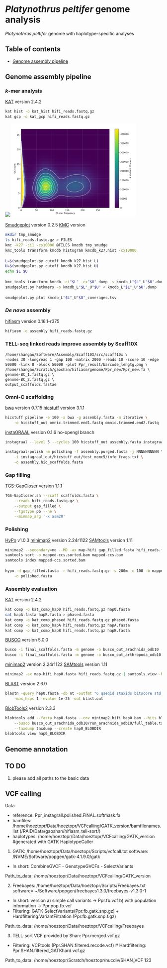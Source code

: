 # *Platynothrus peltifer* genome analysis
*Platynothrus peltifer* genome with haplotype-specific analyses 

## Table of contents
* [Genome assembly pipeline](#Genome-assembly-pipeline)

## Genome assembly pipeline

### *k*-mer analysis

[KAT](https://github.com/TGAC/KAT) version 2.4.2
```sh
kat hist -o kat_hist hifi_reads.fastq.gz
kat gcp -o kat_gcp hifi_reads.fastq.gz
```

<img src="./fig/kat_hist.svg" width=400> <img src="./fig/kat_gcp.svg" width=400>

[Smudgeplot](https://github.com/KamilSJaron/smudgeplot) version 0.2.5
[KMC](https://github.com/tbenavi1/KMC) version 
```sh
mkdir tmp_smudge
ls hifi_reads.fastq.gz > FILES
kmc -k27 -ci1 -cs10000 @FILES kmcdb tmp_smudge
kmc_tools transform kmcdb histogram kmcdb_k27.hist -cx10000

L=$(smudgeplot.py cutoff kmcdb_k27.hist L)
U=$(smudgeplot.py cutoff kmcdb_k27.hist U)
echo $L $U

kmc_tools transform kmcdb -ci"$L" -cx"$U" dump -s kmcdb_L"$L"_U"$U".dump
smudgeplot.py hetkmers -o kmcdb_L"$L"_U"$U" < kmcdb_L"$L"_U"$U".dump

smudgeplot.py plot kmcdb_L"$L"_U"$U"_coverages.tsv
```

### *De novo* assembly

[hifiasm](https://github.com/chhylp123/hifiasm) version 0.16.1-r375
```sh
hifiasm -o assembly hifi_reads.fastq.gz
```

### TELL-seq linked reads improve assembly by Scaff10X
	/home/shangao/Software/Assembly/Scaff10X/src/scaff10x \
    -nodes 30 -longread 1 -gap 100 -matrix 2000 -reads 10 -score 10 -edge 50000 -link 8 -block 50000 -plot Ppr_result/barcode_lengtg.png \
    /home/shangao/Scratch/gaoshan/hifiasm/genome/Ppr_new/Ppr_new.fa \
    genome-BC_1.fastq.gz \
    genome-BC_2.fastq.gz \
    output_scaffolds.fastae

### Omni-C scaffolding 

[bwa](https://github.com/lh3/bwa) version 0.7.15
[hicstuff](https://github.com/koszullab/hicstuff) version 3.1.1

```sh
hicstuff pipeline -e 100 -a bwa -g assembly.fasta -m iterative \
	-o hicstuff_out omnic.trimmed.end1.fastq omnic.trimmed.end2.fastq
```

[instaGRAAL](https://github.com/koszullab/instaGRAAL) version 0.1.6 no-opengl branch

```sh
instagraal --level 5 --cycles 100 hicstuff_out assembly.fasta instagraal_out
```

```sh
instagraal-polish -m polishing -f assembly.purged.fasta -j NNNNNNNNNN \
	-i instagraal_out/hicstuff_out/test_mcmc5/info_frags.txt \
	-o assembly.hic_scaffolds.fasta
```
	
### Gap filling

[TGS-GapCloser](https://github.com/BGI-Qingdao/TGS-GapCloser) version 1.1.1

```sh
TGS-GapCloser.sh --scaff scaffolds.fasta \
	--reads hifi_reads.fastq.gz \
	--output gap_filled \
	--tgstype pb --ne \
	--minmap_arg '-x asm20'
```

### Polishing 

[HyPo](https://github.com/kensung-lab/hypo) v1.0.3
[minimap2](https://github.com/lh3/minimap2) version 2.24r1122
[SAMtools](https://github.com/samtools/samtools) version 1.11
```sh
minimap2 --secondary=no --MD -ax map-hifi gap_filled.fasta hifi_reads.fastq.gz | samtools view -Sb - > mapped-ccs.bam
samtools sort -o mapped-ccs.sorted.bam mapped-ccs.bam
samtools index mapped-ccs.sorted.bam

hypo -d gap_filled.fasta -r hifi_reads.fastq.gz -s 200m -c 100 -b mapped-ccs.sorted.bam \
	-o polished.fasta
```

### Assembly evaluation


[KAT](https://github.com/TGAC/KAT) version 2.4.2
```sh
kat comp -o kat_comp_hap0 hifi_reads.fastq.gz hap0.fasta
cat hapA.fasta hapB.fasta > phased.fasta
kat comp -o kat_comp_phased hifi_reads.fastq.gz phased.fasta
kat comp -o kat_comp_hapA hifi_reads.fastq.gz hapA.fasta
kat comp -o kat_comp_hapB hifi_reads.fastq.gz hapB.fasta
```

[BUSCO](https://busco.ezlab.org/) version 5.0.0

```sh
busco -i final_scaffolds.fasta -m genome -o busco_out_arachnida_odb10 -l arachnida_odb10
busco -i final_scaffolds.fasta -m genome -o busco_out_arthropoda_odb10 -l arthropoda_odb10
```

[minimap2](https://github.com/lh3/minimap2) version 2.24r1122
[SAMtools](https://github.com/samtools/samtools) version 1.11
```sh
minimap2 -ax map-hifi hap0.fasta hifi_reads.fastq.gz | samtools view -b | samtools sort -o minimap2_hifi.hap0.bam
```

[BLAST](https://blast.ncbi.nlm.nih.gov/Blast.cgi) version 2.6.0
```sh
blastn -query hap0.fasta -db nt -outfmt "6 qseqid staxids bitscore std sscinames scomnames" \
	-max_hsps 1 -evalue 1e-25 -out blast.out
```

[BlobTools2](https://blobtoolkit.genomehubs.org/blobtools2/) version 2.3.3
```sh
blobtools add --fasta hap0.fasta --cov minimap2_hifi.hap0.bam --hits blast.out \
	--busco busco_out_arachnida_odb10/run_arachnida_odb10/full_table.tsv \
	--taxdump taxdump --create hap0_BLOBDIR
blobtools view hap0_BLOBDIR
```

## Genome annotation



## TO DO
1. please add all paths to the basic data

## VCF calling
Data
- reference: Ppr_instagrall.polished.FINAL.softmask.fa
- bamfiles: /home/hoeztopr/Data/hoeztopr/VCFcalling/GATK_version/bamfilenames.list (/RAID/Data/gaoshan/hifiasm_tell-sort/)
- haplotypes: /home/hoeztopr/Data/hoeztopr/VCFcalling/GATK_version #generated with GATK HaplotypeCaller

1. GATK: /home/hoeztopr/Data/hoeztopr/Scripts/vcfcall.txt
software: /NVME/Software/popgen/gatk-4.1.9.0/gatk
- In short: CombineGVCF - GenotypeGVCFs - SelectVariants

Path_to_data: /home/hoeztopr/Data/hoeztopr/VCFcalling/GATK_version

2. Freebayes: /home/hoeztopr/Data/hoeztopr/Scripts/Freebayes.txt
software= ~/Software/popgen/freebayes1.3.0/freebayes-v1.3.0-1
- In short: version a) simple call variants -> Ppr.fb.vcf b) with population information -> Ppr.pop.fb.vcf 
- Filtering: GATK SelectVariants(Ppr.fb.gatk.snp.gz) + Hardfiltering:VariantFiltration (Ppr.fb.gatk.snp.f.gz)

Path_to_data: /home/hoeztopr/Data/hoeztopr/VCFcalling/Freebayes

3. TELL-sort
VCF provided by Shan: Ppr.merged.vcf.gz
- Filtering: VCFtools (Ppr.SHAN.filtered.recode.vcf) # Hardfiltering: Ppr.SHAN.filtered_GATKhard.vcf.gz

Path_to_data: /home/hoeztopr/Scratch/hoeztopr/nucdiv/SHAN_VCF
123
